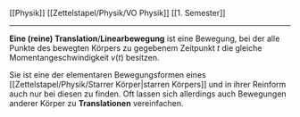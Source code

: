 [[Physik]] [[Zettelstapel/Physik/VO Physik]] [[1. Semester]]

---

**Eine (reine) Translation**/**Linearbewegung** ist eine Bewegung, bei der alle Punkte des bewegten Körpers zu gegebenem Zeitpunkt $t$ die gleiche Momentangeschwindigkeit $v(t)$ besitzen.

Sie ist eine der elementaren Bewegungsformen eines [[Zettelstapel/Physik/Starrer Körper|starren Körpers]] und in ihrer Reinform auch nur bei diesen zu finden. Oft lassen sich allerdings auch Bewegungen anderer Körper zu **Translationen** vereinfachen.